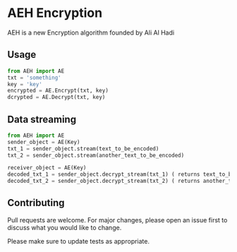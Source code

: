 # AEH Encryption
AEH is a new Encryption algorithm founded by Ali Al Hadi


## Usage

```python
from AEH import AE
txt = 'something'
key = 'key'
encrypted = AE.Encrypt(txt, key)
dcrypted = AE.Decrypt(txt, key)
```
## Data streaming
```python
from AEH import AE
sender_object = AE(Key)
txt_1 = sender_object.stream(text_to_be_encoded)
txt_2 = sender_object.stream(another_text_to_be_encoded)

receiver_object = AE(Key)
decoded_txt_1 = sender_object.decrypt_stream(txt_1) ( returns text_to_be_encoded)
decoded_txt_2 = sender_object.decrypt_stream(txt_2) ( returns another_text_to_be_encoded)

```
## Contributing
Pull requests are welcome. For major changes, please open an issue first to discuss what you would like to change.

Please make sure to update tests as appropriate.
